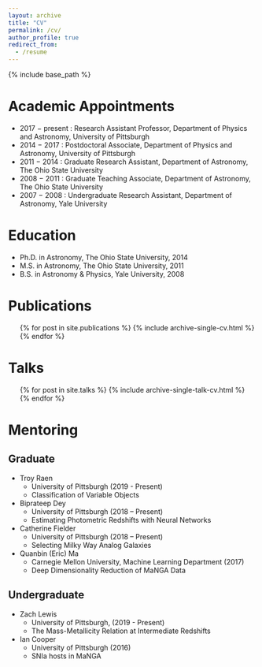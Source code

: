 ```yaml
---
layout: archive
title: "CV"
permalink: /cv/
author_profile: true
redirect_from:
  - /resume
---
```


{% include base_path %}

Academic Appointments
======
* 2017 − present : Research Assistant Professor, Department of Physics and Astronomy, University of Pittsburgh
* 2014 − 2017 : Postdoctoral Associate, Department of Physics and Astronomy, University of Pittsburgh
* 2011 − 2014 : Graduate Research Assistant, Department of Astronomy, The Ohio State University
* 2008 − 2011 : Graduate Teaching Associate, Department of Astronomy, The Ohio State University
* 2007 − 2008 : Undergraduate Research Assistant, Department of Astronomy, Yale University

Education
======
* Ph.D. in Astronomy, The Ohio State University, 2014
* M.S. in Astronomy, The Ohio State University, 2011
* B.S. in Astronomy & Physics, Yale University, 2008

Publications
======
  <ul>{% for post in site.publications %}
    {% include archive-single-cv.html %}
  {% endfor %}</ul>

Talks
======
  <ul>{% for post in site.talks %}
    {% include archive-single-talk-cv.html %}
  {% endfor %}</ul>


Mentoring
======

Graduate
--------
* Troy Raen
    * University of Pittsburgh (2019 - Present)
    * Classification of Variable Objects
* Biprateep Dey
    * University of Pittsburgh (2018 – Present)
    * Estimating Photometric Redshifts with Neural Networks
* Catherine Fielder
    * University of Pittsburgh (2018 – Present)
    * Selecting Milky Way Analog Galaxies
* Quanbin (Eric) Ma
    * Carnegie Mellon University, Machine Learning Department (2017)
    * Deep Dimensionality Reduction of MaNGA Data

Undergraduate
-------------
* Zach Lewis
    * University of Pittsburgh, (2019 - Present)
    * The Mass-Metallicity Relation at Intermediate Redshifts
* Ian Cooper
    * University of Pittsburgh (2016)
    * SNIa hosts in MaNGA
